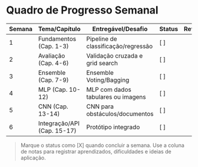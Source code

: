 # Quadro de Progresso Semanal

| Semana  | Tema/Capítulo                  | Entregável/Desafio                     | Status      | Reflexões/Notas                                                                 |
|---------|-------------------------------|----------------------------------------|-------------|-------------------------------------------------------------------------------|
| 1       | Fundamentos (Cap. 1-3)        | Pipeline de classificação/regressão    | [  ]        |                                                                               |
| 2       | Avaliação (Cap. 4-6)          | Validação cruzada e grid search        | [  ]        |                                                                               |
| 3       | Ensemble (Cap. 7-9)           | Ensemble Voting/Bagging                | [  ]        |                                                                               |
| 4       | MLP (Cap. 10-12)              | MLP com dados tabulares ou imagens     | [  ]        |                                                                               |
| 5       | CNN (Cap. 13-14)              | CNN para obstáculos/documentos         | [  ]        |                                                                               |
| 6       | Integração/API (Cap. 15-17)   | Protótipo integrado                    | [  ]        |                                                                               |

> Marque o status como [X] quando concluir a semana. Use a coluna de notas para registrar aprendizados, dificuldades e ideias de aplicação.
